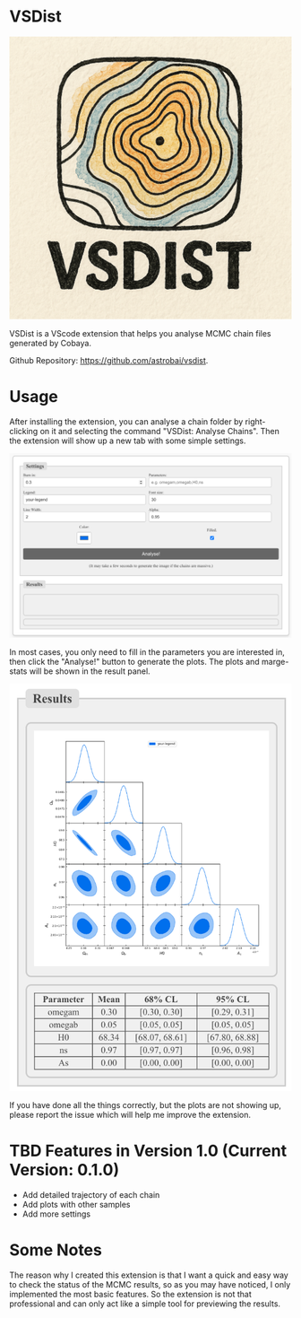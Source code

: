 # VSDist

![icon](./images/icon.png)

VSDist is a VScode extension that helps you analyse MCMC chain files generated by Cobaya.

Github Repository: https://github.com/astrobai/vsdist.

# Usage

After installing the extension, you can analyse a chain folder by right-clicking on it and selecting the command "VSDist: Analyse Chains". Then the extension will show up a new tab with some simple settings.

![preview_settings](./images/preview_settings.png)

In most cases, you only need to fill in the parameters you are interested in, then click the "Analyse!" button to generate the plots. The plots and marge-stats will be shown in the result panel.

![preview_results](./images/preview_results.png)

If you have done all the things correctly, but the plots are not showing up, please report the issue which will help me improve the extension.

# TBD Features in Version 1.0 (Current Version: 0.1.0)

- Add detailed trajectory of each chain
- Add plots with other samples
- Add more settings

# Some Notes

The reason why I created this extension is that I want a quick and easy way to check the status of the MCMC results, so as you may have noticed, I only implemented the most basic features. So the extension is not that professional and can only act like a simple tool for previewing the results.

